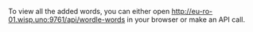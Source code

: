 To view all the added words, you can either open http://eu-ro-01.wisp.uno:9761/api/wordle-words in your browser or make an API call.
